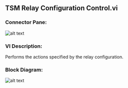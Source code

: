 ## **TSM Relay Configuration Control.vi**
### Connector Pane:
![alt text](/images/Instrument%20Control/Relay/TSM%20Relay%20Configuration%20Control.vic.png "TSM Relay Configuration Control.vi connector pane")

### VI Description:
Performs the actions specified by the relay configuration.

### Block Diagram:
![alt text](/images/Instrument%20Control/Relay/TSM%20Relay%20Configuration%20Control.vid.png "TSM Relay Configuration Control.vi block diagram")
